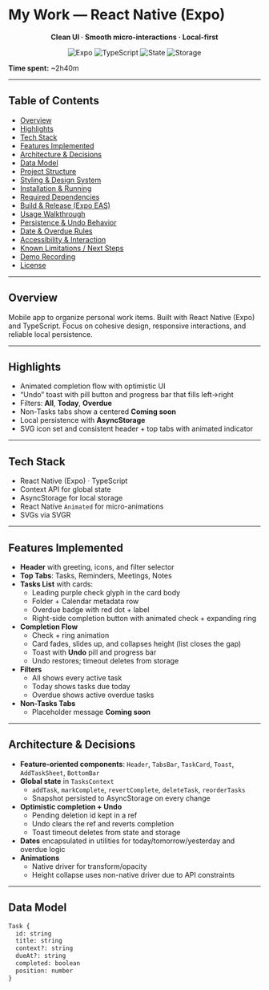 # My Work — React Native (Expo)

<p align="center"><b>Clean UI · Smooth micro-interactions · Local-first</b></p>

<p align="center">
  <img alt="Expo" src="https://img.shields.io/badge/Expo-RN-blueviolet?style=flat" />
  <img alt="TypeScript" src="https://img.shields.io/badge/TypeScript-Strict-blue?style=flat" />
  <img alt="State" src="https://img.shields.io/badge/State-Context_API-success?style=flat" />
  <img alt="Storage" src="https://img.shields.io/badge/Storage-AsyncStorage-informational?style=flat" />
</p>

**Time spent:** ~2h40m

---

## Table of Contents

- [Overview](#overview)
- [Highlights](#highlights)
- [Tech Stack](#tech-stack)
- [Features Implemented](#features-implemented)
- [Architecture & Decisions](#architecture--decisions)
- [Data Model](#data-model)
- [Project Structure](#project-structure)
- [Styling & Design System](#styling--design-system)
- [Installation & Running](#installation--running)
- [Required Dependencies](#required-dependencies)
- [Build & Release (Expo EAS)](#build--release-expo-eas)
- [Usage Walkthrough](#usage-walkthrough)
- [Persistence & Undo Behavior](#persistence--undo-behavior)
- [Date & Overdue Rules](#date--overdue-rules)
- [Accessibility & Interaction](#accessibility--interaction)
- [Known Limitations / Next Steps](#known-limitations--next-steps)
- [Demo Recording](#demo-recording)
- [License](#license)

---

## Overview

Mobile app to organize personal work items. Built with React Native (Expo) and TypeScript. Focus on cohesive design, responsive interactions, and reliable local persistence.

---

## Highlights

- Animated completion flow with optimistic UI
- “Undo” toast with pill button and progress bar that fills left→right
- Filters: **All**, **Today**, **Overdue**
- Non-Tasks tabs show a centered **Coming soon**
- Local persistence with **AsyncStorage**
- SVG icon set and consistent header + top tabs with animated indicator

---

## Tech Stack

- React Native (Expo) · TypeScript
- Context API for global state
- AsyncStorage for local storage
- React Native `Animated` for micro-animations
- SVGs via SVGR

---

## Features Implemented

- **Header** with greeting, icons, and filter selector
- **Top Tabs**: Tasks, Reminders, Meetings, Notes
- **Tasks List** with cards:
  - Leading purple check glyph in the card body
  - Folder + Calendar metadata row
  - Overdue badge with red dot + label
  - Right-side completion button with animated check + expanding ring
- **Completion Flow**
  - Check + ring animation
  - Card fades, slides up, and collapses height (list closes the gap)
  - Toast with **Undo** pill and progress bar
  - Undo restores; timeout deletes from storage
- **Filters**
  - All shows every active task
  - Today shows tasks due today
  - Overdue shows active overdue tasks
- **Non-Tasks Tabs**
  - Placeholder message **Coming soon**

---

## Architecture & Decisions

- **Feature-oriented components**: `Header`, `TabsBar`, `TaskCard`, `Toast`, `AddTaskSheet`, `BottomBar`
- **Global state** in `TasksContext`
  - `addTask`, `markComplete`, `revertComplete`, `deleteTask`, `reorderTasks`
  - Snapshot persisted to AsyncStorage on every change
- **Optimistic completion + Undo**
  - Pending deletion id kept in a ref
  - Undo clears the ref and reverts completion
  - Toast timeout deletes from state and storage
- **Dates** encapsulated in utilities for today/tomorrow/yesterday and overdue logic
- **Animations**
  - Native driver for transform/opacity
  - Height collapse uses non-native driver due to API constraints

---

## Data Model

```txt
Task {
  id: string
  title: string
  context?: string
  dueAt?: string
  completed: boolean
  position: number
}
```
